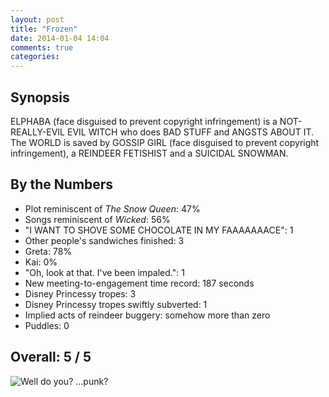 ```yaml
---
layout: post
title: "Frozen"
date: 2014-01-04 14:04
comments: true
categories: 
---
```


Synopsis
--------

ELPHABA (face disguised to prevent copyright infringement) is a NOT-REALLY-EVIL EVIL WITCH who does BAD STUFF and ANGSTS ABOUT IT. The WORLD is saved by GOSSIP GIRL (face disguised to prevent copyright infringement), a REINDEER FETISHIST and a SUICIDAL SNOWMAN.

By the Numbers
--------------

* Plot reminiscent of *The Snow Queen*: 47%
* Songs reminiscent of *Wicked*: 56%
* "I WANT TO SHOVE SOME CHOCOLATE IN MY FAAAAAAACE": 1
* Other people's sandwiches finished: 3
* Greta: 78%
* Kai: 0%
* "Oh, look at that. I've been impaled.": 1
* New meeting-to-engagement time record: 187 seconds
* Disney Princessy tropes: 3
* Disney Princessy tropes swiftly subverted: 1
* Implied acts of reindeer buggery: somehow more than zero
* Puddles: 0

Overall: 5 / 5
--------------

![Well do you? ...punk?](http://files.ianrenton.com/sites/filmreviews/snowman.jpg)
